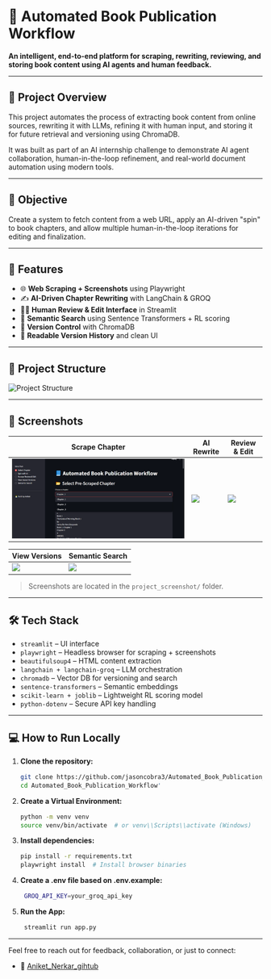 # 📘 Automated Book Publication Workflow  
**An intelligent, end-to-end platform for scraping, rewriting, reviewing, and storing book content using AI agents and human feedback.**

---

## 🚀 Project Overview

This project automates the process of extracting book content from online sources, rewriting it with LLMs, refining it with human input, and storing it for future retrieval and versioning using ChromaDB.

It was built as part of an AI internship challenge to demonstrate AI agent collaboration, human-in-the-loop refinement, and real-world document automation using modern tools.

---
## 🎯 Objective
 Create a system to fetch content from a web URL, apply an AI-driven "spin" to book chapters, and allow multiple human-in-the-loop iterations for editing and finalization.

 
---

## 🧠 Features

- 🌐 **Web Scraping + Screenshots** using Playwright  
- ✍️ **AI-Driven Chapter Rewriting** with LangChain & GROQ  
- 👨‍💻 **Human Review & Edit Interface** in Streamlit  
- 🧠 **Semantic Search** using Sentence Transformers + RL scoring  
- 🧾 **Version Control** with ChromaDB  
- 📂 **Readable Version History** and clean UI

---

## 📂 Project Structure

![Project Structure](https://github.com/user-attachments/assets/7459b8ac-ce73-425b-9a3f-248b6d9edb5e)

---

## 📸 Screenshots

| Scrape Chapter | AI Rewrite | Review & Edit |
|----------------|------------|---------------|
| ![](project_screenshots/scraper_ui.png) | ![](project_screenshot/spin_ai.png) | ![](project_screenshot/review_ui.png) |

| View Versions | Semantic Search |
|---------------|------------------|
| ![](project_screenshot/version_table.png) | ![](project_screenshot/semantic_search.png) |

> Screenshots are located in the `project_screenshot/` folder.

---

## 🛠️ Tech Stack

- `streamlit` – UI interface  
- `playwright` – Headless browser for scraping + screenshots  
- `beautifulsoup4` – HTML content extraction  
- `langchain + langchain-groq` – LLM orchestration  
- `chromadb` – Vector DB for versioning and search  
- `sentence-transformers` – Semantic embeddings  
- `scikit-learn + joblib` – Lightweight RL scoring model  
- `python-dotenv` – Secure API key handling

---

## 💻 How to Run Locally

1. **Clone the repository:**
   ```bash
   git clone https://github.com/jasoncobra3/Automated_Book_Publication_Workflow.git
   cd Automated_Book_Publication_Workflow'
2. **Create a Virtual Environment:**
   ```bash
   python -m venv venv
   source venv/bin/activate  # or venv\\Scripts\\activate (Windows)
3. **Install dependencies:**
   ```bash
   pip install -r requirements.txt
   playwright install  # Install browser binaries

4. **Create a **.env** file based on .env.example:**
   ```bash
    GROQ_API_KEY=your_groq_api_key

5. **Run the App:**
   ```bash
    streamlit run app.py

---

Feel free to reach out for feedback, collaboration, or just to connect:
- 🔗 [Aniket_Nerkar_gihtub](https://github.com/jasoncobra3)






